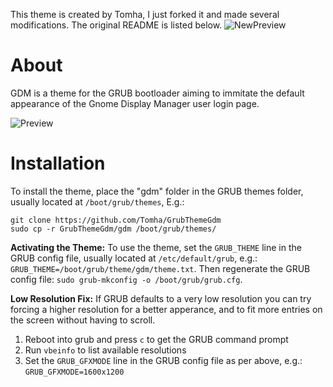 This theme is created by Tomha, I just forked it and made several modifications.
The original README is listed below.
![NewPreview](Screenshot_20191005_085341.png)

# About

GDM is a theme for the GRUB bootloader aiming to immitate the default appearance of the Gnome Display Manager user login page.

![Preview](preview/Preview.png)

# Installation
To install the theme, place the "gdm" folder in the GRUB themes folder, usually located at `/boot/grub/themes`, E.g.:

    git clone https://github.com/Tomha/GrubThemeGdm
    sudo cp -r GrubThemeGdm/gdm /boot/grub/themes/

**Activating the Theme:**
To use the theme, set the `GRUB_THEME` line in the GRUB config file, 
usually located at `/etc/default/grub`, e.g.: 
`GRUB_THEME=/boot/grub/theme/gdm/theme.txt`. Then regenerate the GRUB 
config file: `sudo grub-mkconfig -o /boot/grub/grub.cfg`.

**Low Resolution Fix:**
If GRUB defaults to a very low resolution you can try forcing a higher resolution for a better apperance, and to fit more entries on the screen without having to scroll.
1. Reboot into grub and press `c` to get the GRUB command prompt
2. Run `vbeinfo` to list available resolutions
3. Set the `GRUB_GFXMODE` line in the GRUB config file as per above, e.g.: `GRUB_GFXMODE=1600x1200`
